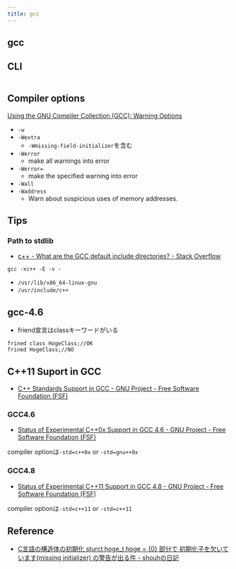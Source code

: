 ```yaml
---
title: gcc
---
```


## gcc

## CLI

```
```


## Compiler options
[Using the GNU Compiler Collection \(GCC\): Warning Options](https://gcc.gnu.org/onlinedocs/gcc/Warning-Options.html)

* `-w`
* `-Wextra`
    * `-Wmissing-field-initializer`を含む
* `-Werror`
    * make all warnings into error
* `-Werror=`
    * make the specified warning into error
* `-Wall`
* `-Waddress`
    * Warn about suspicious uses of memory addresses.



## Tips

### Path to stdlib
* [c\+\+ \- What are the GCC default include directories? \- Stack Overflow](https://stackoverflow.com/questions/4980819/what-are-the-gcc-default-include-directories)

```
gcc -xc++ -E -v -
```

* `/usr/lib/x86_64-linux-gnu`
* `/usr/include/c++`


## gcc-4.6
* friend宣言はclassキーワードがいる
```
frined class HogeClass;//OK
frined HogeClass;//NO
```

## C++11 Suport in GCC
* [C++ Standards Support in GCC - GNU Project - Free Software Foundation (FSF)](https://gcc.gnu.org/projects/cxx-status.html#cxx11)

### GCC4.6
* [Status of Experimental C++0x Support in GCC 4.6 - GNU Project - Free Software Foundation (FSF)](https://gcc.gnu.org/gcc-4.6/cxx0x_status.html)

compiler optionは`-std=c++0x` or `-std=gnu++0x`

### GCC4.8
* [Status of Experimental C++11 Support in GCC 4.8 - GNU Project - Free Software Foundation (FSF)](https://gcc.gnu.org/gcc-4.8/cxx0x_status.html)

compiler optionは`-std=c++11` or `-std=c++11`


## Reference
* [C言語の構造体の初期化 sturct hoge\_t hoge = \{0\} 部分で 初期化子を欠いています\(missing initializer\) の警告が出る件 \- shouhの日記](http://d.hatena.ne.jp/shouh/20140510/1399680764)
